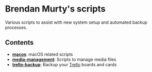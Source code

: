# Brendan Murty's scripts

Various scripts to assist with new system setup and automated backup processes.

## Contents

- **[macos](macos/)**: macOS related scripts
- **[media-management](media-management/)**: Scripts to manage media files
- **[trello-backup](trello-backup/)**: Backup your [Trello](https://trello.com/) boards and cards
